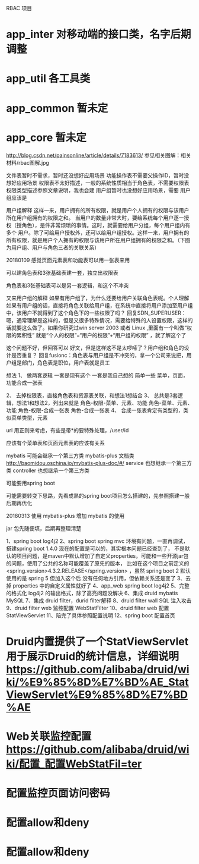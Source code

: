 RBAC 项目

# app_inter 对移动端的接口类，名字后期调整
# app_util 各工具类
# app_common 暂未定
# app_core 暂未定


http://blog.csdn.net/painsonline/article/details/7183613/
参见相关图解：相关材料/rbac图解.jpg

文件表暂时不需求，暂时还没想好应用场景
功能操作表不需要父操作ID，暂时没想好应用场景
权限表不太好描述，一般的系统性质相当于角色表，不需要权限表
权限类型描述参照文章说明，我也会建
用户组暂时也没想好应用场景，需要
用户组应该是

用户组解释
这样一来，用户拥有的所有权限，就是用户个人拥有的权限与该用户所在用户组拥有的权限之和。
当用户的数量非常大时，要给系统每个用户逐一授权（授角色），是件非常烦琐的事情。这时，就需要给用户分组，每个用户组内有多个
用户。除了可给用户授权外，还可以给用户组授权。这样一来，用户拥有的所有权限，就是用户个人拥有的权限与该用户所在用户组拥有的权限之和。（下图为用户组、用户与角色三者的关联关系）

20180109
感觉页面元素表和功能表可以用一张表来用

可以建角色表和3张基础表建一套，独立出权限表

角色表和3张基础表可以是另一套逻辑，和这个不冲突

又来用户组的解释
如果有用户组了，为什么还要给用户关联角色表呢。个人理解如果有用户组的话，直接将角色关联给用户组，在系统中直接将用户添加至用户组中，该用户不就得到了这个角色下的一些权限了吗？
回复SDN_SUPERUSER：嗯，通常理解是这样的，但是又很多特殊情况，需要给特殊的人设置权限，这样的话就要这么做了。如果你研究过win server 2003 或者 Linux ,里面有一个叫做“权限的累积性” 就是“个人的权限”=“用户的权限”+“用户组的权限” ，就了解这个了

这个问题不好，但回答可以
好文，但是这样这不是太啰嗦了？用户组和角色的设计是否重复？
回复fusionc：角色表与用户组是不冲突的，拿一个公司来说把，用户组是部门，角色表是职位，用户表就是员工

想法
1、
做两套逻辑
一套是现有这个
一套是我自己想的
    简单一些
    菜单，页面，功能合成一张表

2、
去掉权限表，直接角色表和资源表关联，和想法1想结合
3、
总共是3套逻辑，想法1和想法2，列出来就是
角色-权限-菜单、元素、功能
角色-菜单、元素、功能
角色-权限-合成一张表
角色-合成一张表
4、
合成一张表肯定有类型的，类似菜单类型，元素

url 用正则来考虑，有些是带*的要特殊处理，/user/id

应该有个菜单表和页面元素表的应该有关系

mybatis 可能会继承一个第三方类  mybatis-plus 文档类 http://baomidou.oschina.io/mybatis-plus-doc/#/
service 也想继承一个第三方类
controller 也想继承一个第三方类

可能要用spring boot

可能需要转变下思路，先看成熟的spring boot项目怎么搭建的，先参照搭建一般
后期再优化

20180313 使用 mybatis-plus 增加 mybatis 的使用

jar 包先随便填，后期再整理清楚

1、spring boot log4j2
2、spring boot spring mvc 环境有问题，一直再调试，搭建spring boot 1.4.0 现在的配置是可以的，其实根本问题已经查到了，
不是默认的项目问题，是maven中默认增加了自定义properties，可能和一些开源jar包的问题，使用了公共的名称可能覆盖了原先的版本，
比如在这个项目之前定义的 <spring.version>4.3.2.RELEASE</spring.version> ，虽然 spring boot 2 默认使用的是 spring 5 但加入这个后
没有任何地方引用，但依赖关系还是变了
3、去掉 properties 中的自定义属性就好了
4、app_web spring boot log4j2
5、完整的格式化 log4j2 的输出格式，除了高亮问题没解决
6、集成 druid mybatis MySQL
7、集成 druid filter，durid filter解释
8、druid filter wall SQL 注入攻击
9、druid filter web 监控配置 WebStatFilter
10、druid filter web 配置 StatViewServlet
11、陪完了具体参照配置说明
12、spring boot 配置首页



















# Druid内置提供了一个StatViewServlet用于展示Druid的统计信息，详细说明 https://github.com/alibaba/druid/wiki/%E9%85%8D%E7%BD%AE_StatViewServlet%E9%85%8D%E7%BD%AE
# Web关联监控配置 https://github.com/alibaba/druid/wiki/配置_配置WebStatFil=ter
# 配置监控页面访问密码
# 配置allow和deny
# 配置allow和deny